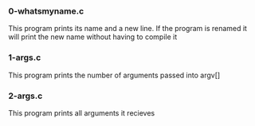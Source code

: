 ### 0-whatsmyname.c
 This program prints its name and a new line. If the program is renamed it will print the new name without having to compile it

### 1-args.c
This program prints the number of arguments passed into argv[]

### 2-args.c
This program prints all arguments it recieves
